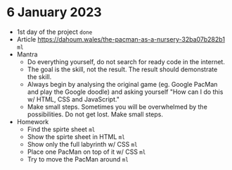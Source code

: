 # 6 January 2023

* 1st day of the project `done`
* Article https://dahoum.wales/the-pacman-as-a-nursery-32ba07b282b1 `ml`
* Mantra
  * Do everything yourself, do not search for ready code in the internet.
  * The goal is the skill, not the result. The result should demonstrate the skill.
  * Always begin by analysing the original game (eg. Google PacMan and play the Google doodle) and asking yourself "How can I do this w/ HTML, CSS and JavaScript."
  * Make small steps. Sometimes you will be overwhelmed by the possibilities. Do not get lost. Make small steps.
* Homework
  * Find the spirte sheet `ml`
  * Show the spirte sheet in HTML `ml`
  * Show only the full labyrinth w/ CSS `ml`
  * Place one PacMan on top of it w/ CSS `ml`
  * Try to move the PacMan around `ml`
